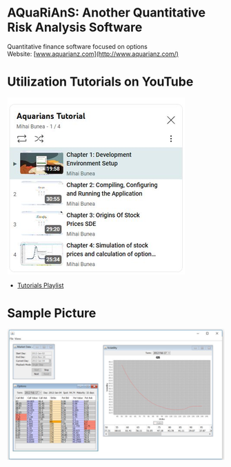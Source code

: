 # AQuaRiAnS: Another Quantitative Risk Analysis Software
Quantitative finance software focused on options  
Website: [www.aquarianz.com](http://www.aquarianz.com/)  

# Utilization Tutorials on YouTube 

![](tutorials.jpg)

- [Tutorials Playlist](https://www.youtube.com/watch?v=hFFPw2fnHdU&list=PLx9-4eRnBAn4oRnpSrnkzJY2lfnDRHELj)

# Sample Picture
![](aquarians.jpg)
